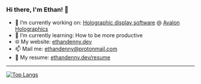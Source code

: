 ### Hi there, I'm Ethan! 👋

- 🔭 I’m currently working on: [Holographic display software](https://novac3d.com) @ [Avalon Holographics](https://www.avalonholographics.com/)
- 🌱 I’m currently learning: How to be more productive
- 🌐 My website: [ethandenny.dev](https://ethandenny.dev/)
- 📫 Mail me: [ethandenny@protonmail.com](mailto:ethandenny@protonmail.com)
- 📄 My resume: [ethandenny.dev/resume](https://ethandenny.dev./resume/)

---

[![Top Langs](https://github-readme-stats.vercel.app/api/top-langs/?username=EthanDenny&layout=compact&langs_count=8&theme=transparent&card_width=500&card_height=200)](https://github.com/anuraghazra/github-readme-stats)

<!--
**EthanDenny/EthanDenny** is a ✨ _special_ ✨ repository because its `README.md` (this file) appears on your GitHub profile.

Here are some ideas to get you started:

- 🔭 I’m currently working on ...
- 🌱 I’m currently learning ...
- 👯 I’m looking to collaborate on ...
- 🤔 I’m looking for help with ...
- 💬 Ask me about ...
- 📫 How to reach me: ...
- 😄 Pronouns: ...
- ⚡ Fun fact: ...
-->
